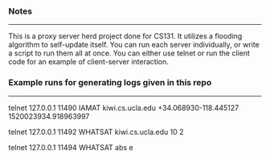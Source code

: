 ### Notes
-----
This is a proxy server herd project done for CS131. It utilizes a flooding algorithm to self-update itself. You can run each server individually,
or write a script to run them all at once. You can either use telnet or run the client code for an example of client-server interaction. 

### Example runs for generating logs given in this repo
-----

telnet 127.0.0.1 11490
IAMAT kiwi.cs.ucla.edu +34.068930-118.445127 1520023934.918963997

telnet 127.0.0.1 11492
WHATSAT kiwi.cs.ucla.edu 10 2

telnet 127.0.0.1 11494
WHATSAT abs e

